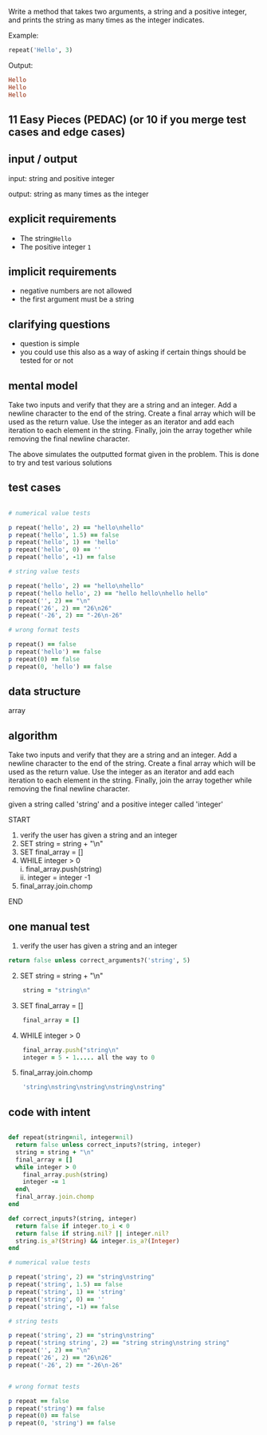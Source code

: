 Write a method that takes two arguments, a string and a positive integer, and prints the string as many times as the integer indicates.

Example:

``` ruby
repeat('Hello', 3)
```

Output:

``` ruby
Hello
Hello
Hello
```
## 11 Easy Pieces (PEDAC) (or 10 if you merge test cases and edge cases)


## input / output

input: string and positive integer

output: string as many times as the integer

## explicit requirements

- The string`Hello`
- The positive integer `1`

## implicit requirements

- negative numbers are not allowed
- the first argument must be a string

## clarifying questions

- question is simple 
- you could use this also as a way of asking if certain things should be tested for or not

## mental model

Take two inputs and verify that they are a string and an integer. Add a newline character to the end of the string. Create a final array which will be used as the return value. Use the integer as an iterator and add each iteration to each element in the string. Finally, join the array together while removing the final newline character.

The above simulates the outputted format given in the problem. This is done to try and test various solutions


## test cases

``` ruby

# numerical value tests

p repeat('hello', 2) == "hello\nhello"
p repeat('hello', 1.5) == false
p repeat('hello', 1) == 'hello'
p repeat('hello', 0) == ''
p repeat('hello', -1) == false

# string value tests

p repeat('hello', 2) == "hello\nhello"
p repeat('hello hello', 2) == "hello hello\nhello hello"
p repeat('', 2) == "\n"
p repeat('26', 2) == "26\n26"
p repeat('-26', 2) == "-26\n-26"

# wrong format tests

p repeat() == false
p repeat('hello') == false
p repeat(0) == false
p repeat(0, 'hello') == false

```
## data structure
array

## algorithm

Take two inputs and verify that they are a string and an integer. Add a newline character to the end of the string. Create a final array which will be used as the return value. Use the integer as an iterator and add each iteration to each element in the string. Finally, join the array together while removing the final newline character.

given a string called 'string' and a positive integer called 'integer'

START

1. verify the user has given a string and an integer
2. SET string = string + "\n"
3. SET final_array = []
4. WHILE integer > 0\
	i. final_array.push(string)\
	ii. integer = integer -1
5. final_array.join.chomp

END
## one manual test

1. verify the user has given a string and an integer


``` ruby
return false unless correct_arguments?('string', 5) 
```

2. SET string = string + "\n"


```ruby
	string = "string\n"
```

3. SET final_array = []


```ruby
	final_array = []
```

4. WHILE integer > 0


```ruby
	final_array.push("string\n"
    integer = 5 - 1..... all the way to 0
```

5. final_array.join.chomp

```ruby
	'string\nstring\nstring\nstring\nstring"
```


## code with intent

```ruby

def repeat(string=nil, integer=nil)
  return false unless correct_inputs?(string, integer)
  string = string + "\n"
  final_array = []
  while integer > 0
    final_array.push(string)
    integer -= 1
  end\
  final_array.join.chomp
end

def correct_inputs?(string, integer)
  return false if integer.to_i < 0
  return false if string.nil? || integer.nil?
  string.is_a?(String) && integer.is_a?(Integer)
end

# numerical value tests

p repeat('string', 2) == "string\nstring"
p repeat('string', 1.5) == false
p repeat('string', 1) == 'string'
p repeat('string', 0) == ''
p repeat('string', -1) == false

# string tests

p repeat('string', 2) == "string\nstring"
p repeat('string string', 2) == "string string\nstring string"
p repeat('', 2) == "\n"
p repeat('26', 2) == "26\n26"
p repeat('-26', 2) == "-26\n-26"


# wrong format tests

p repeat == false
p repeat('string') == false
p repeat(0) == false
p repeat(0, 'string') == false

```